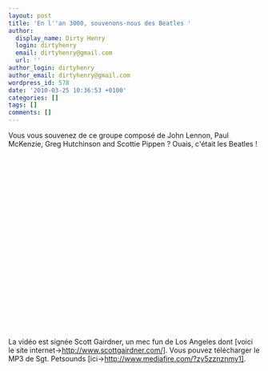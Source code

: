 ```yaml
---
layout: post
title: 'En l''an 3000, souvenons-nous des Beatles '
author:
  display_name: Dirty Henry
  login: dirtyhenry
  email: dirtyhenry@gmail.com
  url: ''
author_login: dirtyhenry
author_email: dirtyhenry@gmail.com
wordpress_id: 578
date: '2010-03-25 10:36:53 +0100'
categories: []
tags: []
comments: []
---
```

Vous vous souvenez de ce groupe composé de John Lennon, Paul McKenzie, Greg Hutchinson and Scottie Pippen ? Ouais, c'était les Beatles !

<object width="500" height="350"><param name="movie" value="http://www.youtube.com/v/3Z2vU8M6CYI&hl=fr_FR&fs=1&"></param><param name="allowFullScreen" value="true"></param><param name="allowscriptaccess" value="always"></param><embed src="http://www.youtube.com/v/3Z2vU8M6CYI&hl=fr_FR&fs=1&" type="application/x-shockwave-flash" allowscriptaccess="always" allowfullscreen="true" width="500" height="350"></embed></object>

La vidéo est signée Scott Gairdner, un mec fun de Los Angeles dont [voici le site internet->http://www.scottgairdner.com/]. Vous pouvez télécharger le MP3 de Sgt. Petsounds [ici->http://www.mediafire.com/?zy5zznznmy1].
